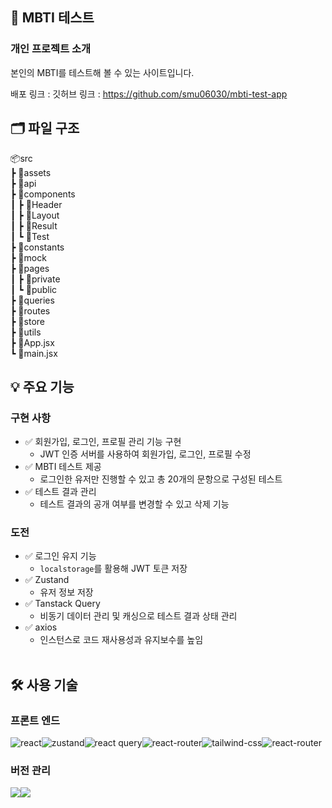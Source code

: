 ## 📔 MBTI 테스트

### 개인 프로젝트 소개

본인의 MBTI를 테스트해 볼 수 있는 사이트입니다.

배포 링크 : 
깃허브 링크 : https://github.com/smu06030/mbti-test-app

## 🗂️ 파일 구조

📦src <br />
 ┣ 📂assets <br />
 ┣ 📂api <br />
 ┣ 📂components <br />
 ┃ ┣ 📂Header <br />
 ┃ ┣ 📂Layout <br />
 ┃ ┣ 📂Result <br />
 ┃ ┗ 📂Test <br />
 ┣ 📂constants <br />
 ┣ 📂mock <br />
 ┣ 📂pages <br />
 ┃ ┣ 📂private <br />
 ┃ ┗ 📂public <br />
 ┣ 📂queries <br />
 ┣ 📂routes <br />
 ┣ 📂store <br />
 ┣ 📂utils <br />
 ┣ 📜App.jsx <br />
 ┗ 📜main.jsx <br />

## 💡 주요 기능

### 구현 사항
- ✅ 회원가입, 로그인, 프로필 관리 기능 구현
  - JWT 인증 서버를 사용하여 회원가입, 로그인, 프로필 수정
- ✅ MBTI 테스트 제공
  - 로그인한 유저만 진행할 수 있고 총 20개의 문항으로 구성된 테스트
- ✅ 테스트 결과 관리
  - 테스트 결과의 공개 여부를 변경할 수 있고 삭제 기능

### 도전
- ✅ 로그인 유지 기능
  - `localstorage`를 활용해 JWT 토큰 저장
- ✅ Zustand
  - 유저 정보 저장
- ✅ Tanstack Query
  - 비동기 데이터 관리 및 캐싱으로 테스트 결과 상태 관리
- ✅ axios
  - 인스턴스로 코드 재사용성과 유지보수를 높임
<br /><br />

## 🛠️ 사용 기술

### 프론트 엔드
<img src="https://img.shields.io/badge/React-20232A?style=for-the-badge&logo=react&logoColor=61DAFB" alt="react" /><img src="https://img.shields.io/badge/zustand-%2320232a.svg?style=for-the-badge&logo=react&logoColor=%2361DAFB" alt="zustand"/><img src="https://img.shields.io/badge/React_Query-FF4154?style=for-the-badge&logo=React Query&logoColor=white" alt="react query"><img src="https://img.shields.io/badge/React_Router-CA4245?style=for-the-badge&logo=react-router&logoColor=white" alt="react-router" /><img src="https://img.shields.io/badge/Tailwind_CSS-38B2AC?style=for-the-badge&logo=tailwind-css&logoColor=white" alt="tailwind-css" /><img src="https://img.shields.io/badge/Axios-5A29E4?style=for-the-badge&logo=Axios&logoColor=white" alt="react-router" /><br />

### 버전 관리
<img src="https://img.shields.io/badge/GIT-E44C30?style=for-the-badge&logo=git&logoColor=white"/><img src="https://img.shields.io/badge/GitHub-100000?style=for-the-badge&logo=github&logoColor=white"/><br />
